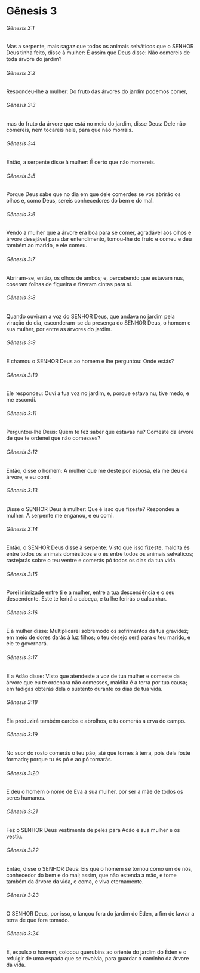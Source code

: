 # Gênesis 3

###### Gênesis 3:1

Mas a serpente, mais sagaz que todos os animais selváticos que o SENHOR Deus tinha feito, disse à mulher: É assim que Deus disse: Não comereis de toda árvore do jardim?

###### Gênesis 3:2

Respondeu-lhe a mulher: Do fruto das árvores do jardim podemos comer,

###### Gênesis 3:3

mas do fruto da árvore que está no meio do jardim, disse Deus: Dele não comereis, nem tocareis nele, para que não morrais.

###### Gênesis 3:4

Então, a serpente disse à mulher: É certo que não morrereis.

###### Gênesis 3:5

Porque Deus sabe que no dia em que dele comerdes se vos abrirão os olhos e, como Deus, sereis conhecedores do bem e do mal.

###### Gênesis 3:6

Vendo a mulher que a árvore era boa para se comer, agradável aos olhos e árvore desejável para dar entendimento, tomou-lhe do fruto e comeu e deu também ao marido, e ele comeu.

###### Gênesis 3:7

Abriram-se, então, os olhos de ambos; e, percebendo que estavam nus, coseram folhas de figueira e fizeram cintas para si.

###### Gênesis 3:8

Quando ouviram a voz do SENHOR Deus, que andava no jardim pela viração do dia, esconderam-se da presença do SENHOR Deus, o homem e sua mulher, por entre as árvores do jardim.

###### Gênesis 3:9

E chamou o SENHOR Deus ao homem e lhe perguntou: Onde estás?

###### Gênesis 3:10

Ele respondeu: Ouvi a tua voz no jardim, e, porque estava nu, tive medo, e me escondi.

###### Gênesis 3:11

Perguntou-lhe Deus: Quem te fez saber que estavas nu? Comeste da árvore de que te ordenei que não comesses?

###### Gênesis 3:12

Então, disse o homem: A mulher que me deste por esposa, ela me deu da árvore, e eu comi.

###### Gênesis 3:13

Disse o SENHOR Deus à mulher: Que é isso que fizeste? Respondeu a mulher: A serpente me enganou, e eu comi.

###### Gênesis 3:14

Então, o SENHOR Deus disse à serpente: Visto que isso fizeste, maldita és entre todos os animais domésticos e o és entre todos os animais selváticos; rastejarás sobre o teu ventre e comerás pó todos os dias da tua vida.

###### Gênesis 3:15

Porei inimizade entre ti e a mulher, entre a tua descendência e o seu descendente. Este te ferirá a cabeça, e tu lhe ferirás o calcanhar.

###### Gênesis 3:16

E à mulher disse: Multiplicarei sobremodo os sofrimentos da tua gravidez; em meio de dores darás à luz filhos; o teu desejo será para o teu marido, e ele te governará.

###### Gênesis 3:17

E a Adão disse: Visto que atendeste a voz de tua mulher e comeste da árvore que eu te ordenara não comesses, maldita é a terra por tua causa; em fadigas obterás dela o sustento durante os dias de tua vida.

###### Gênesis 3:18

Ela produzirá também cardos e abrolhos, e tu comerás a erva do campo.

###### Gênesis 3:19

No suor do rosto comerás o teu pão, até que tornes à terra, pois dela foste formado; porque tu és pó e ao pó tornarás.

###### Gênesis 3:20

E deu o homem o nome de Eva a sua mulher, por ser a mãe de todos os seres humanos.

###### Gênesis 3:21

Fez o SENHOR Deus vestimenta de peles para Adão e sua mulher e os vestiu.

###### Gênesis 3:22

Então, disse o SENHOR Deus: Eis que o homem se tornou como um de nós, conhecedor do bem e do mal; assim, que não estenda a mão, e tome também da árvore da vida, e coma, e viva eternamente.

###### Gênesis 3:23

O SENHOR Deus, por isso, o lançou fora do jardim do Éden, a fim de lavrar a terra de que fora tomado.

###### Gênesis 3:24

E, expulso o homem, colocou querubins ao oriente do jardim do Éden e o refulgir de uma espada que se revolvia, para guardar o caminho da árvore da vida.

